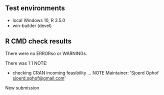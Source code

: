 ## Test environments
* local Windows 10, R 3.5.0
* win-builder (devel)

## R CMD check results
There were no ERRORso or WARNINGs. 

There was 1 1 NOTE:
* checking CRAN incoming feasibility ... NOTE
Maintainer: 'Sjoerd Ophof <sjoerd.ophof@gmail.com>'

New submission
